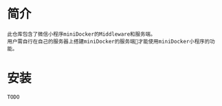 # 简介

    此仓库包含了微信小程序miniDocker的Middleware和服务端。
    用户需自行在自己的服务器上搭建miniDocker的服务端才能使用miniDocker小程序的功能。
    
# 安装

    TODO